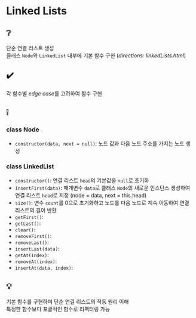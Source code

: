 # Linked Lists

## ❔
단순 연결 리스트 생성  
클래스 `Node`와 `LinkedList` 내부에 기본 함수 구현 (*directions: linkedLists.html*)

## ✔️
각 함수별 *edge case*를 고려하여 함수 구현

## ❕
### class Node
- `constructor(data, next = null)`: 노드 값과 다음 노드 주소를 가지는 노드 생성

### class LinkedList
- `constructor()`: 연결 리스트 `head`의 기본값을 `null`로 초기화
- `insertFirst(data)`: 매개변수 `data`로 클래스 `Node`의 새로운 인스턴스 생성하여 연결 리스트 `head`로 지정 (node = data, next = this.head)
- `size()`: 변수 `count`를 0으로 초기화하고 노드를 다음 노드로 계속 이동하여 연결 리스트의 길이 반환
- `getFirst()`:
- `getLast()`:
- `clear()`:
- `removeFirst()`:
- `removeLast()`:
- `insertLast(data)`:
- `getAt(index)`:
- `removeAt(index)`:
- `insertAt(data, index)`:

## 💡
기본 함수를 구현하며 단순 연결 리스트의 작동 원리 이해  
특정한 함수보다 포괄적인 함수로 리팩터링 가능
